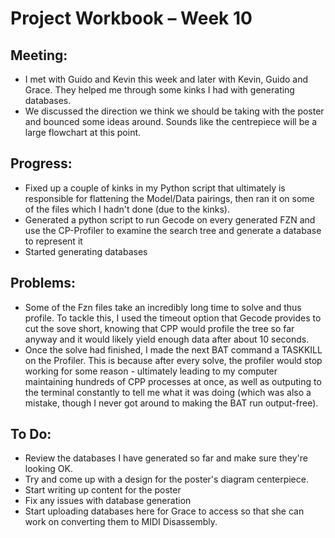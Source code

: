 Project Workbook – Week 10
=========================

Meeting:
--------
- I met with Guido and Kevin this week and later with Kevin, Guido and Grace. They helped me through some kinks I had with generating databases.
- We discussed the direction we think we should be taking with the poster and bounced some ideas around. Sounds like the centrepiece will be a large flowchart at this point.
  
Progress:
---------
- Fixed up a couple of kinks in my Python script that ultimately is responsible for flattening the Model/Data pairings, then ran it on some of the files which I hadn't done (due to the kinks).
- Generated a python script to run Gecode on every generated FZN and use the CP-Profiler to examine the search tree and generate a database to represent it
- Started generating databases

Problems:
---------
- Some of the Fzn files take an incredibly long time to solve and thus profile. To tackle this, I used the timeout option that Gecode provides to cut the sove short, knowing that CPP would profile the tree so far anyway and it would likely yield enough data after about 10 seconds.
- Once the solve had finished, I made the next BAT command a TASKKILL on the Profiler. This is because after every solve, the profiler would stop working for some reason - ultimately leading to my computer maintaining hundreds of CPP processes at once, as well as outputing to the terminal constantly to tell me what it was doing (which was also a mistake, though I never got around to making the BAT run output-free).

To Do:
------
- Review the databases I have generated so far and make sure they're looking OK.
- Try and come up with a design for the poster's diagram centerpiece. 
- Start writing up content for the poster
- Fix any issues with database generation
- Start uploading databases here for Grace to access so that she can work on converting them to MIDI Disassembly. 

